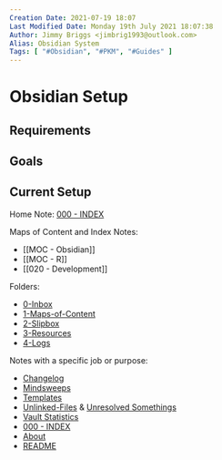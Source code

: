 ```yaml
---
Creation Date: 2021-07-19 18:07
Last Modified Date: Monday 19th July 2021 18:07:38
Author: Jimmy Briggs <jimbrig1993@outlook.com>
Alias: Obsidian System
Tags: [ "#Obsidian", "#PKM", "#Guides" ]
---
```


# Obsidian Setup

## Requirements

## Goals

## Current Setup

Home Note: [000 - INDEX](../1-Maps-of-Content/000%20-%20INDEX.md)

Maps of Content and Index Notes:

- [[MOC - Obsidian]]
- [[MOC - R]]
- [[020 - Development]]

Folders:

- [0-Inbox](../0-Inbox/README.md)
- [1-Maps-of-Content](../1-Maps-of-Content/README.md)
- [2-Slipbox](../2-Slipbox/README.md)
- [3-Resources](../3-Resources/README.md)
- [4-Logs](../4-Logs/README.md)

Notes with a specific job or purpose:

- [Changelog](../4-Logs/Changelog.md)
- [Mindsweeps](../3-Resources/Mindsweeps/README.md)
- [Templates](../3-Resources/Templates/README.me)
- [Unlinked-Files](../4-Logs/Unlinked-Files.md) & [Unresolved Somethings](Unresolved%20Somethings)
- [Vault Statistics](Vault%20Statistics)
- [000 - INDEX](../1-Maps-of-Content/000%20-%20INDEX.md)
- [About](About)
- [README](README.md)


